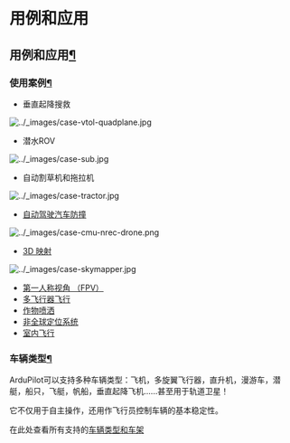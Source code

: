 # 用例和应用

## 用例和应用[¶](https://ardupilot.org/copter/docs/common-use-cases-and-applications.html#use-cases-and-applications)

### 使用案例[¶](https://ardupilot.org/copter/docs/common-use-cases-and-applications.html#use-cases)

* 垂直起降搜救

![../\_images/case-vtol-quadplane.jpg](https://ardupilot.org/copter/\_images/case-vtol-quadplane.jpg)

* 潜水ROV

![../\_images/case-sub.jpg](https://ardupilot.org/copter/\_images/case-sub.jpg)

* 自动割草机和拖拉机

![../\_images/case-tractor.jpg](https://ardupilot.org/copter/\_images/case-tractor.jpg)

* [自动驾驶汽车防撞](https://discuss.ardupilot.org/t/cmu-nrec-falco-drone-safe-flights-by-agile-collision-avoidance/83300)

![../\_images/case-cmu-nrec-drone.png](https://ardupilot.org/copter/\_images/case-cmu-nrec-drone.png)

* [3D 映射](https://ardupilot.org/copter/docs/common-3d-mapping.html)

![../\_images/case-skymapper.jpg](https://ardupilot.org/copter/\_images/case-skymapper.jpg)

* [第一人称视角 （FPV）](https://ardupilot.org/copter/docs/common-fpv-first-person-view.html)
* [多飞行器飞行](https://ardupilot.org/copter/docs/common-multi-vehicle-flying.html)
* [作物喷洒](https://github.com/ArduPilot/ardupilot\_wiki/edit/master/copter/source/docs/sprayer.rst)
* [非全球定位系统](https://ardupilot.org/copter/docs/common-non-gps-navigation-landing-page.html)
* [室内飞行](https://ardupilot.org/copter/docs/indoor-flying)

### 车辆类型[¶](https://ardupilot.org/copter/docs/common-use-cases-and-applications.html#vehicle-types)

ArduPilot可以支持多种车辆类型：飞机，多旋翼飞行器，直升机，漫游车，潜艇，船只，飞艇，帆船，垂直起降飞机......甚至用于轨道卫星！

它不仅用于自主操作，还用作飞行员控制车辆的基本稳定性。

在此处查看所有支持的[车辆类型和车架](https://ardupilot.org/copter/docs/common-all-vehicle-types.html#common-all-vehicle-types)
